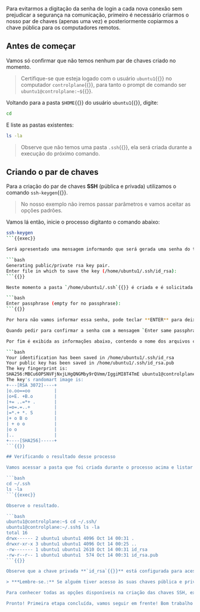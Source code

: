 Para evitarmos a digitação da senha de login a cada nova conexão sem prejudicar a segurança na comunicação, primeiro é necessário criarmos o nosso par de chaves (apenas uma vez) e posteriormente copiarmos a chave pública para os computadores remotos.

## Antes de começar

Vamos só confirmar que não temos nenhum par de chaves criado no momento.

> Certifique-se que esteja logado com o usuário `ubuntu1`{{}} no computador `controlplane`{{}}, para tanto o prompt de comando ser `ubuntu1@controlplane:~$`{{}}.

Voltando para a pasta `$HOME`{{}} do usuário `ubuntu1`{{}}, digite:

```bash
cd
```

E liste as pastas existentes:

```bash
ls -la
```

> Observe que não temos uma pasta `.ssh`{{}}, ela será criada durante a execução do próximo comando.

## Criando o par de chaves

Para a criação do par de chaves **SSH** (pública e privada) utilizamos o comando `ssh-keygen`{{}}.

> No nosso exemplo não iremos passar parâmetros e vamos aceitar as opções padrões.

Vamos lá então, inicie o processo digitanto o comando abaixo:

```bash
ssh-keygen
```{{exec}}

Será apresentado uma mensagem informando que será gerada uma senha do tipo RSA e pedindo para confirmar o nome do arquivo que será gravada. Tecle **ENTER** para confirmar.

```bash
Generating public/private rsa key pair.
Enter file in which to save the key (/home/ubuntu1/.ssh/id_rsa): 
```{{}}

Neste momento a pasta `/home/ubuntu1/.ssh`{{}} é criada e é solicitada a digitação de uma senha de proteção, conforme abaixo.

```bash
Enter passphrase (empty for no passphrase): 
```{{}}

Por hora não vamos informar essa senha, pode teclar **ENTER** para deixar em branco.

Quando pedir para confirmar a senha com a mensagem `Enter same passphrase again:`{{}}, como deixamos em branco pode teclar **ENTER** novamente.

Por fim é exibida as informações abaixo, contendo o nome dos arquivos criados, a impressão digital e a imagem randômica da chave.

```bash
Your identification has been saved in /home/ubuntu1/.ssh/id_rsa
Your public key has been saved in /home/ubuntu1/.ssh/id_rsa.pub
The key fingerprint is:
SHA256:MBCu6OPSNVFjNxjLHgQNGMby9rQVmm/IggiMI8T4TmE ubuntu1@controlplane
The key's randomart image is:
+---[RSA 3072]----+
|o.oo==oo         |
|o+E. +B.o        |
|+= ..=*+ .       |
|=o=.=..+         |
|=*.+ *. S        |
|+ o B o          |
| + o o           |
|o o              |
|..               |
+----[SHA256]-----+
```{{}}

## Verificando o resultado desse processo

Vamos acessar a pasta que foi criada durante o processo acima e listar os arquivos criados, com os comandos abaixo.

```bash
cd ~/.ssh
ls -la
```{{exec}}

Observe o resultado.

```bash
ubuntu1@controlplane:~$ cd ~/.ssh/
ubuntu1@controlplane:~/.ssh$ ls -la
total 16
drwx------ 2 ubuntu1 ubuntu1 4096 Oct 14 00:31 .
drwxr-xr-x 3 ubuntu1 ubuntu1 4096 Oct 14 00:25 ..
-rw------- 1 ubuntu1 ubuntu1 2610 Oct 14 00:31 id_rsa
-rw-r--r-- 1 ubuntu1 ubuntu1  574 Oct 14 00:31 id_rsa.pub
```{{}}

Observe que a chave privada **`id_rsa`{{}}** está configurada para acesso restrito ao proprietário `ubuntu1`{{}}, enquanto a chave pública **`id_rsa.pub`{{}}** tem a leitura liberada para qualquer usuário.

> ***Lembre-se.:** Se alguém tiver acesso às suas chaves pública e privada, poderá logar nos computadores remotos com seu usuário. Para mitigar esse risco é recomendável que no processo de criação, visto acima, seja informada a senha de proteção.*

Para conhecer todas as opções disponíveis na criação das chaves SSH, execute `man ssh-keygen`.

Pronto! Primeira etapa concluída, vamos seguir em frente! Bom trabalho!
